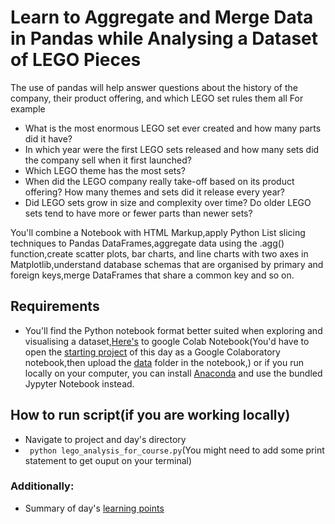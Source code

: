 # Learn to Aggregate and Merge Data in Pandas while Analysing a Dataset of LEGO Pieces

The use of pandas will help answer questions about the history of the company, their product offering, and which LEGO set rules them all
For example

- What is the most enormous LEGO set ever created and how many parts did it have?
- In which year were the first LEGO sets released and how many sets did the company sell when it first launched?
- Which LEGO theme has the most sets? 
- When did the LEGO company really take-off based on its product offering? How many themes and sets did it release every year?
- Did LEGO sets grow in size and complexity over time? Do older LEGO sets tend to have more or fewer parts than newer sets? 

You'll combine a Notebook with HTML Markup,apply Python List slicing techniques to Pandas DataFrames,aggregate data using 
the .agg() function,create scatter plots, bar charts, and line charts with two axes in Matplotlib,understand database schemas that are 
organised by primary and foreign keys,merge DataFrames that share a common key and so on.

## Requirements 
  - You'll find the Python notebook format better suited when exploring and visualising a dataset,[Here's](https://colab.research.google.com) to 
  google Colab Notebook(You'd have to open the [starting project](https://github.com/ima-eky/100-days-of-code-course/blob/main/day-73/Lego_Analysis_for_Course_(start).ipynb) of this day as a Google Colaboratory  notebook,then upload the [data](https://github.com/ima-eky/100-days-of-code-course/tree/main/day-73/data) folder in the notebook,) 
  or if you run locally on your computer, you can install [Anaconda](https://www.anaconda.com/products/distribution) and use the bundled Jypyter Notebook instead.
  
  
  ## How to run script(if you are working locally)
  - Navigate to project and day's directory
  - ` python lego_analysis_for_course.py`(You might need to add some print statement to get ouput on your terminal)

  ### Additionally:
  - Summary of day's [learning points](https://github.com/ima-eky/100-days-of-code-course/blob/main/day-73/learning_points.txt)
  
